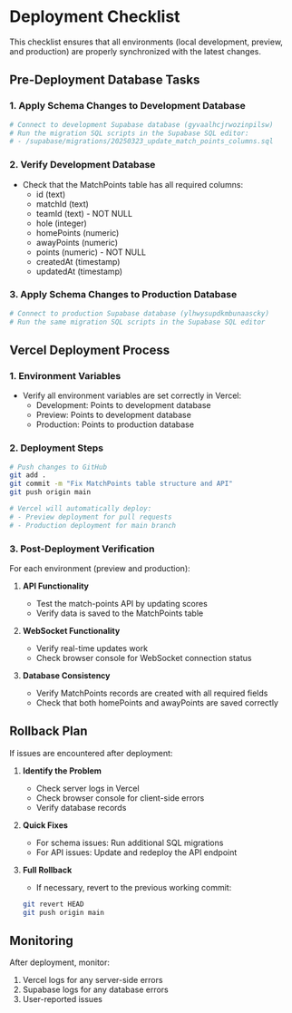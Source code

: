 # Deployment Checklist

This checklist ensures that all environments (local development, preview, and production) are properly synchronized with the latest changes.

## Pre-Deployment Database Tasks

### 1. Apply Schema Changes to Development Database
```bash
# Connect to development Supabase database (gyvaalhcjrwozinpilsw)
# Run the migration SQL scripts in the Supabase SQL editor:
# - /supabase/migrations/20250323_update_match_points_columns.sql
```

### 2. Verify Development Database
- Check that the MatchPoints table has all required columns:
  - id (text)
  - matchId (text)
  - teamId (text) - NOT NULL
  - hole (integer)
  - homePoints (numeric)
  - awayPoints (numeric)
  - points (numeric) - NOT NULL
  - createdAt (timestamp)
  - updatedAt (timestamp)

### 3. Apply Schema Changes to Production Database
```bash
# Connect to production Supabase database (ylhwysupdkmbunaascky)
# Run the same migration SQL scripts in the Supabase SQL editor
```

## Vercel Deployment Process

### 1. Environment Variables
- Verify all environment variables are set correctly in Vercel:
  - Development: Points to development database
  - Preview: Points to development database
  - Production: Points to production database

### 2. Deployment Steps
```bash
# Push changes to GitHub
git add .
git commit -m "Fix MatchPoints table structure and API"
git push origin main

# Vercel will automatically deploy:
# - Preview deployment for pull requests
# - Production deployment for main branch
```

### 3. Post-Deployment Verification
For each environment (preview and production):

1. **API Functionality**
   - Test the match-points API by updating scores
   - Verify data is saved to the MatchPoints table

2. **WebSocket Functionality**
   - Verify real-time updates work
   - Check browser console for WebSocket connection status

3. **Database Consistency**
   - Verify MatchPoints records are created with all required fields
   - Check that both homePoints and awayPoints are saved correctly

## Rollback Plan

If issues are encountered after deployment:

1. **Identify the Problem**
   - Check server logs in Vercel
   - Check browser console for client-side errors
   - Verify database records

2. **Quick Fixes**
   - For schema issues: Run additional SQL migrations
   - For API issues: Update and redeploy the API endpoint

3. **Full Rollback**
   - If necessary, revert to the previous working commit:
   ```bash
   git revert HEAD
   git push origin main
   ```

## Monitoring

After deployment, monitor:
1. Vercel logs for any server-side errors
2. Supabase logs for any database errors
3. User-reported issues
